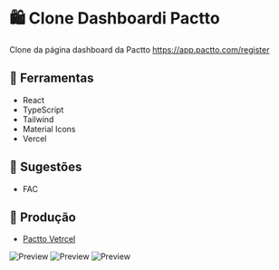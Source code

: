# 🛍 Clone Dashboardi Pactto

Clone da página dashboard da Pactto https://app.pactto.com/register

## 🔧 Ferramentas

- React
- TypeScript
- Tailwind
- Material Icons
- Vercel

## 📌 Sugestões

- FAC


## 🚀 Produção

- [Pactto Vetrcel](https://dash-pactto.vercel.app/)

![Preview](public/Captura%20de%20Tela%202024-08-14%20às%2023.54.47.png)
![Preview](public/Captura%20de%20Tela%202024-08-14%20às%2023.56.06.png)
![Preview](public/Captura%20de%20Tela%202024-08-14%20às%2023.56.24.png)
